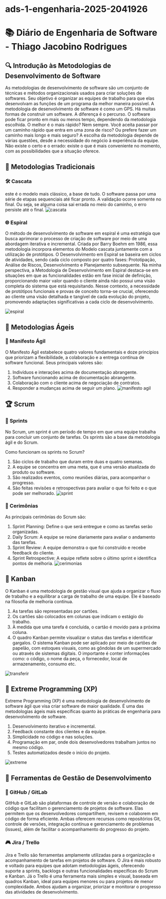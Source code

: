 # ads-1-engenharia-2025-2041926
# 📚 Diário de Engenharia de Software - Thiago Jacobino Rodrigues

## 🔍 Introdução às Metodologias de Desenvolvimento de Software  
As metodologias de desenvolvimento de software são um conjunto de técnicas e métodos organizacionais usados para criar soluções de softwares. Seu objetivo é organizar as equipes de trabalho para que elas desenvolvam as funções de um programa da melhor maneira possível. A metodologia de desenvolvimento de software é como um GPS. Há muitas formas de construir um software. A diferença é o percurso. O software pode ficar pronto em mais ou menos tempo, dependendo da metodologia escolhida. O melhor é o mais rápido? Nem sempre. Você aceita passar por um caminho rápido que entra em uma zona de risco? Ou prefere fazer um caminho mais longo e mais seguro?
A escolha da metodologia depende de várias questões, desde a necessidade do negócio à experiência da equipe. Não existe o certo e o errado: existe o que é mais conveniente no momento, com as possibilidades que a situação oferece.

## 📖 Metodologias Tradicionais  
### 🛠️ Cascata  
este é o modelo mais clássico, a base de tudo. O software passa por uma série de etapas sequenciais até ficar pronto. A validação ocorre somente no final. Ou seja, se alguma coisa sai errada no meio do caminho, o erro persiste até o final.
![cascata](https://github.com/user-attachments/assets/afd952f2-c33d-4264-a8a7-b83b0a750f61)

### 🌐 Espiral  
O método de desenvolvimento de software em espiral é uma estratégia que busca aprimorar o processo de criação de software por meio de uma abordagem iterativa e incremental. Criada por Barry Boehm em 1986, essa metodologia incorpora elementos do Modelo cascata juntamente com a utilização de protótipos. O Desenvolvimento em Espiral se baseira em ciclos de atividades, sendo cada ciclo composto por quatro fases: Prototipação, Análise de Riscos, Desenvolvimento e Planejamento subsequente.
Na minha perspectiva, a Metodologia de Desenvolvimento em Espiral destaca-se em situações em que as funcionalidades estão em fase inicial de definição, proporcionando maior valor quando o cliente ainda não possui uma visão completa do sistema que está requisitando. Nesse contexto, a necessidade de protótipos funcionais e provas de conceito torna-se crucial, oferecendo ao cliente uma visão detalhada e tangível de cada evolução do projeto, promovendo adaptações significativas a cada ciclo de desenvolvimento.

![espiral](https://github.com/user-attachments/assets/b487b814-eacd-443d-981c-03bbf9df0cdb)


## 💪 Metodologias Ágeis  
### 📖 Manifesto Ágil  
O Manifesto Ágil estabelece quatro valores fundamentais e doze princípios que priorizam a flexibilidade, a colaboração e a entrega contínua de software funcional. Seus principais valores são:
1. Indivíduos e interações acima de documentação abrangente.
2. Software funcionando acima de documentação abrangente.
3. Colaboração com o cliente acima de negociação de contratos.
4. Responder a mudanças acima de seguir um plano.
![manifesto agil](https://github.com/user-attachments/assets/5c685009-2003-43cd-b1fd-51c0d8e97423)

## 🏆 Scrum  
### 📅 Sprints  
No Scrum, um sprint é um período de tempo em que uma equipe trabalha para concluir um conjunto de tarefas. Os sprints são a base da metodologia ágil e do Scrum.

Como funcionam os sprints no Scrum?
1. São ciclos de trabalho que duram entre duas e quatro semanas.
2. A equipe se concentra em uma meta, que é uma versão atualizada do produto ou software.
3. São realizados eventos, como reuniões diárias, para acompanhar o progresso.
4. São feitas revisões e retrospectivas para avaliar o que foi feito e o que pode ser melhorado.
![sprint](https://github.com/user-attachments/assets/85dec7d4-c972-4081-99cc-34e9e2c5f7ba)

### 💬 Cerimônias  
As principais cerimônias do Scrum são:

1. Sprint Planning: Define o que será entregue e como as tarefas serão organizadas.
2. Daily Scrum: A equipe se reúne diariamente para avaliar o andamento das tarefas.
3. Sprint Review: A equipe demonstra o que foi construído e recebe feedback do cliente.
4. Sprint Retrospective: A equipe reflete sobre o último sprint e identifica pontos de melhoria.
![cerimonias](https://github.com/user-attachments/assets/56ea99b2-743b-4d9c-8b88-5ee2e218d81f)

## 🎯 Kanban  
O Kanban é uma metodologia de gestão visual que ajuda a organizar o fluxo de trabalho e a equilibrar a carga de trabalho de uma equipe. Ele é baseado na filosofia de melhoria contínua.
1. As tarefas são representadas por cartões.
2. Os cartões são colocados em colunas que indicam o estágio do trabalho.
3. À medida que uma tarefa é concluída, o cartão é movido para a próxima coluna.
4. O quadro Kanban permite visualizar o status das tarefas e identificar gargalos.
O sistema Kanban pode ser aplicado por meio de cartões de papelão, com estoques visuais, como as gôndolas de um supermercado ou através de sistemas digitais. O importante é conter informações como: o código, o nome da peça, o fornecedor, local de armazenamento, consumo etc.

![transferir](https://github.com/user-attachments/assets/df62a796-01e4-4102-9d46-f8ab15fac166)

## 🚀 Extreme Programming (XP)  
Extreme Programming (XP) é uma metodologia de desenvolvimento de software ágil que visa criar software de maior qualidade. É uma das metodologias ágeis mais específicas quanto às práticas de engenharia para desenvolvimento de software. 
1. Desenvolvimento iterativo e incremental.
2. Feedback constante dos clientes e da equipe.
3. Simplicidade no código e nas soluções.
4. Programação em par, onde dois desenvolvedores trabalham juntos no mesmo código.
5. Testes automatizados desde o início do projeto.

![extreme](https://github.com/user-attachments/assets/ff865eee-ff61-4d83-bbef-4e4060b615ec)

## 🔧 Ferramentas de Gestão de Desenvolvimento  
### 💪 GitHub / GitLab  
GitHub e GitLab são plataformas de controle de versão e colaboração de código que facilitam o gerenciamento de projetos de software. Elas permitem que os desenvolvedores compartilhem, revisem e colaborem em código de forma eficiente. Ambas oferecem recursos como repositórios Git, controle de versões, integração contínua e gerenciamento de problemas (issues), além de facilitar o acompanhamento do progresso do projeto.

### 🎮 Jira / Trello  
Jira e Trello são ferramentas amplamente utilizadas para a organização e acompanhamento de tarefas em projetos de software. O Jira é mais robusto e voltado para equipes que adotam metodologias ágeis, oferecendo suporte a sprints, backlogs e outras funcionalidades específicas do Scrum e Kanban. Já o Trello é uma ferramenta mais simples e visual, baseada em quadros Kanban, ideal para equipes menores ou para projetos de menor complexidade. Ambos ajudam a organizar, priorizar e monitorar o progresso das atividades de desenvolvimento.
